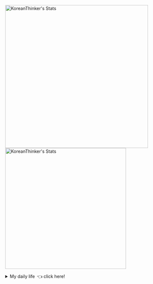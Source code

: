 <p  >
  <a target="_blank" href="https://github-readme-stats.vercel.app/api/wakatime?username=KoreanThinker&layout=compact&theme=dark&hide_border=true&langs_count=32" >
    <img width="455px"  src="https://github-readme-stats.vercel.app/api/wakatime?username=KoreanThinker&layout=compact&theme=dark&hide_border=true&langs_count=6" alt="KoreanThinker's Stats" /> 
  </a>
    <img width="385px" src="https://github-readme-stats.vercel.app/api?username=KoreanThinker&theme=dark&hide_border=true&count_private=true" alt="KoreanThinker's Stats" />
</p>
<details>
<summary>My daily life 👈 click here!</summary>
 
    
<!--START_SECTION:waka-->
**I'm a Night 🦉** 

```text
🌞 Morning    6 commits      ░░░░░░░░░░░░░░░░░░░░░░░░░   0.6% 
🌆 Daytime    307 commits    ███████░░░░░░░░░░░░░░░░░░   30.58% 
🌃 Evening    595 commits    ██████████████░░░░░░░░░░░   59.26% 
🌙 Night      96 commits     ██░░░░░░░░░░░░░░░░░░░░░░░   9.56%

```
📅 **I'm Most Productive on Wednesday** 

```text
Monday       155 commits    ███░░░░░░░░░░░░░░░░░░░░░░   15.44% 
Tuesday      160 commits    ████░░░░░░░░░░░░░░░░░░░░░   15.94% 
Wednesday    172 commits    ████░░░░░░░░░░░░░░░░░░░░░   17.13% 
Thursday     158 commits    ████░░░░░░░░░░░░░░░░░░░░░   15.74% 
Friday       148 commits    ███░░░░░░░░░░░░░░░░░░░░░░   14.74% 
Saturday     113 commits    ██░░░░░░░░░░░░░░░░░░░░░░░   11.25% 
Sunday       98 commits     ██░░░░░░░░░░░░░░░░░░░░░░░   9.76%

```


📊 **This Week I Spent My Time On** 

```text
⌚︎ Time Zone: Asia/Seoul

🐱‍💻 Projects: 
gilberto                 14 hrs 33 mins      ████████████████░░░░░░░░░   66.57% 
wecount                  3 hrs 45 mins       ████░░░░░░░░░░░░░░░░░░░░░   17.21% 
pires                    3 hrs 14 mins       ███░░░░░░░░░░░░░░░░░░░░░░   14.8% 
react-native-reanimated  18 mins             ░░░░░░░░░░░░░░░░░░░░░░░░░   1.42%

```


 Last Updated on 10/09/2021
<!--END_SECTION:waka-->
</details>
